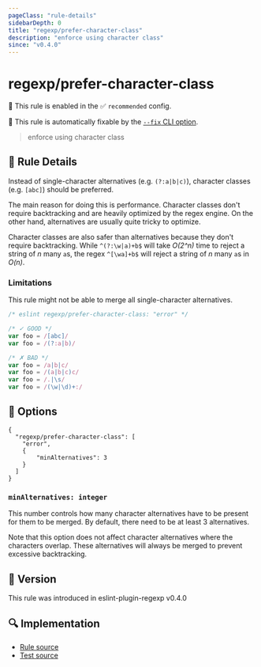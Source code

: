 ```yaml
---
pageClass: "rule-details"
sidebarDepth: 0
title: "regexp/prefer-character-class"
description: "enforce using character class"
since: "v0.4.0"
---
```

# regexp/prefer-character-class

💼 This rule is enabled in the ✅ `recommended` config.

🔧 This rule is automatically fixable by the [`--fix` CLI option](https://eslint.org/docs/latest/user-guide/command-line-interface#--fix).

<!-- end auto-generated rule header -->

> enforce using character class

## :book: Rule Details

Instead of single-character alternatives (e.g. `(?:a|b|c)`), character classes (e.g. `[abc]`) should be preferred.

The main reason for doing this is performance. Character classes don't require backtracking and are heavily optimized by the regex engine. On the other hand, alternatives are usually quite tricky to optimize.

Character classes are also safer than alternatives because they don't require backtracking. While `^(?:\w|a)+b$` will take _O(2^n)_ time to reject a string of _n_ many `a`s, the regex `^[\wa]+b$` will reject a string of _n_ many `a`s in _O(n)_.

### Limitations

This rule might not be able to merge all single-character alternatives.

<eslint-code-block fix>

```js
/* eslint regexp/prefer-character-class: "error" */

/* ✓ GOOD */
var foo = /[abc]/
var foo = /(?:a|b)/

/* ✗ BAD */
var foo = /a|b|c/
var foo = /(a|b|c)c/
var foo = /.|\s/
var foo = /(\w|\d)+:/
```

</eslint-code-block>

## :wrench: Options

```json5
{
  "regexp/prefer-character-class": [
    "error",
    {
        "minAlternatives": 3
    }
  ]
}
```

### `minAlternatives: integer`

This number controls how many character alternatives have to be present for them to be merged. By default, there need to be at least 3 alternatives.

Note that this option does not affect character alternatives where the characters overlap. These alternatives will always be merged to prevent excessive backtracking.

## :rocket: Version

This rule was introduced in eslint-plugin-regexp v0.4.0

## :mag: Implementation

- [Rule source](https://github.com/ota-meshi/eslint-plugin-regexp/blob/master/lib/rules/prefer-character-class.ts)
- [Test source](https://github.com/ota-meshi/eslint-plugin-regexp/blob/master/tests/lib/rules/prefer-character-class.ts)
